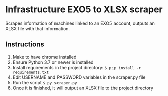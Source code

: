 # Infrastructure EXO5 to XLSX scraper
Scrapes information of machines linked to an EXO5 account, outputs an XLSX file with that information.

## Instructions
1. Make to have chrome installed
1. Ensure Python 3.7 or newer is installed
2. Install requirements in the project directory:
`$ pip install -r requirements.txt`
3. Edit USERNAME and PASSWORD variables in the scraper.py file
4. Run the script
`$ py scraper.py`
5. Once it is finished, it will output an XLSX file to the project directory
